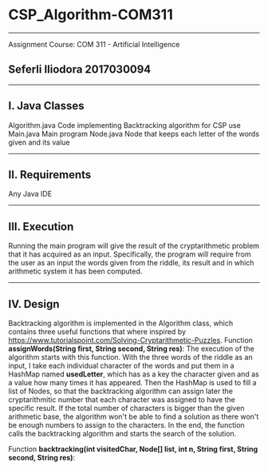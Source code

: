 # CSP_Algorithm-COM311
------------------------
Assignment
Course: COM 311 - Artificial Intelligence

Seferli Iliodora 2017030094
------------------------

------------------------
I. Java Classes         
------------------------
Algorithm.java		 Code implementing Backtracking algorithm for CSP use
Main.java		 Main program
Node.java		 Node that keeps each letter of the words given and its value

------------------------
II. Requirements
------------------------
Any Java IDE

------------------------
III. Execution
------------------------
Running the main program will give the result of the cryptarithmetic problem that it has acquired as an input. Specifically, the program will require from the user as an input the
words given from the riddle, its result and in which arithmetic system it has been computed.

------------------------
IV. Design
------------------------
Backtracking algorithm is implemented in the Algorithm class, which contains three useful functions that where inspired by https://www.tutorialspoint.com/Solving-Cryptarithmetic-Puzzles.
Function **assignWords(String first, String second, String res)**: 
The execution of the algorithm starts with this function. With the three words of the riddle as an input, I take each individual character of the words and put them in a HashMap named **usedLetter**, which has as a key the character given and as a value how many times it has appeared. Then the HashMap is used to fill a list of Nodes, so that the backtracking algorithm can assign later the cryptarithmitic number that each character was assigned to have the specific result. If the total number of characters is bigger than the given arithmetic base, the algorithm won't be able to find a solution as there won't be enough numbers to assign to the characters. In the end, the function calls the backtracking algorithm and starts the search of the solution.

Function **backtracking(int visitedChar, Node[] list, int n, String first, String second, String res)**:
